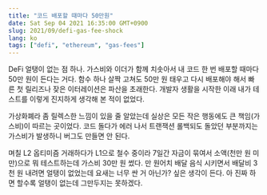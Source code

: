 ```yaml
---
title: "코드 배포할 때마다 50만원"
date: Sat Sep 04 2021 16:35:00 GMT+0900
slug: 2021/09/defi-gas-fee-shock
lang: ko
tags: ["defi", "ethereum", "gas-fees"]
---
```


DeFi 얼탱이 없는 점 하나. 가스비와 이더가 함께 치솟아서 내 코드 한 번 배포할 때마다 50만 원이 든다는 거다. 함수 하나 살짝 고쳐도 50만 원 태우고 다시 배포해야 해서 빠른 첫 릴리즈나 잦은 이터레이션은 파산을 초래한다. 개발자 생활을 시작한 이래 내가 테스트를 이렇게 진지하게 생각해 본 적이 없었다.

가상화폐라 좀 릴렉스한 느낌이 있을 줄 알았는데 실상은 모든 작은 행동에도 큰 책임(가스비)이 따르는 곳이었다. 코드 돌다가 에러 나서 트랜잭션 롤백되도 돌았던 부분까지는 가스비가 발생하니 버그도 만들면 안 된다.

며칠 L2 옵티미즘 거래하다가 L1으로 철수 중이라 7일간 자금이 묶여서 소액(천만 원 미만)으로 뭐 테스트하는데 가스비 30만 원 썼다. 만 원어치 배달 음식 시키면서 배달비 3천 원 내려면 얼탱이 없었는데 요새는 너무 싼 거 아닌가? 싶은 생각이 든다. 아 진짜 하면 할수록 얼탱이 없는데 그만두지는 못하겠다.
